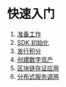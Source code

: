 <!--
order: false
parent:
  order: 3
-->

# 快速入门

1. [准备工作](./prepare.md)
2. [SDK 初始化](./sdk_init.md)
3. [发行积分](./token.md)
4. [创建数字资产](./nft.md)
5. [区块链存证应用](./record.md)
6. [分布式服务调用](./iservice.md)
